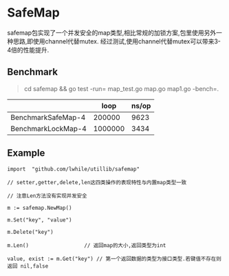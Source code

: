 # SafeMap

safemap包实现了一个并发安全的map类型,相比常规的加锁方案,包里使用另外一种思路,即使用channel代替mutex.
经过测试,使用channel代替mutex可以带来3-4倍的性能提升.


## Benchmark

> cd safemap && go test -run= map_test.go map.go map1.go -bench=.


|                  | loop  |  ns/op |
|------------------|-------|--------|
|BenchmarkSafeMap-4|200000 |9623    |
|BenchmarkLockMap-4|1000000|3434    |


## Example

    import 	"github.com/lwhile/utillib/safemap"

    // setter,getter,delete,len这四类操作的表现特性与内置map类型一致

    // 注意Len方法没有实现并发安全

	m := safemap.NewMap()

	m.Set("key", "value") 

	m.Delete("key")

	m.Len() 	             // 返回map的大小,返回类型为int

	value, exist := m.Get("key") // 第一个返回数据的类型为接口类型.若键值不存在则返回 nil,false
